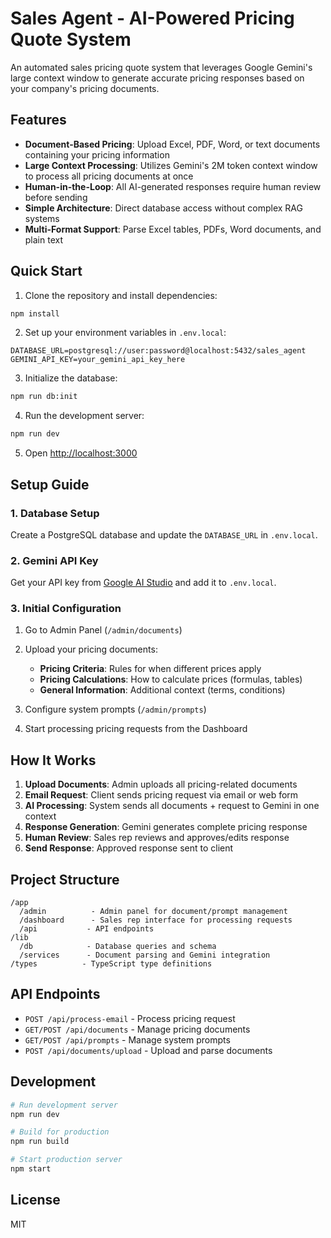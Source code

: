# Sales Agent - AI-Powered Pricing Quote System

An automated sales pricing quote system that leverages Google Gemini's large context window to generate accurate pricing responses based on your company's pricing documents.

## Features

- **Document-Based Pricing**: Upload Excel, PDF, Word, or text documents containing your pricing information
- **Large Context Processing**: Utilizes Gemini's 2M token context window to process all pricing documents at once
- **Human-in-the-Loop**: All AI-generated responses require human review before sending
- **Simple Architecture**: Direct database access without complex RAG systems
- **Multi-Format Support**: Parse Excel tables, PDFs, Word documents, and plain text

## Quick Start

1. Clone the repository and install dependencies:
```bash
npm install
```

2. Set up your environment variables in `.env.local`:
```
DATABASE_URL=postgresql://user:password@localhost:5432/sales_agent
GEMINI_API_KEY=your_gemini_api_key_here
```

3. Initialize the database:
```bash
npm run db:init
```

4. Run the development server:
```bash
npm run dev
```

5. Open [http://localhost:3000](http://localhost:3000)

## Setup Guide

### 1. Database Setup

Create a PostgreSQL database and update the `DATABASE_URL` in `.env.local`.

### 2. Gemini API Key

Get your API key from [Google AI Studio](https://makersuite.google.com/app/apikey) and add it to `.env.local`.

### 3. Initial Configuration

1. Go to Admin Panel (`/admin/documents`)
2. Upload your pricing documents:
   - **Pricing Criteria**: Rules for when different prices apply
   - **Pricing Calculations**: How to calculate prices (formulas, tables)
   - **General Information**: Additional context (terms, conditions)

3. Configure system prompts (`/admin/prompts`)
4. Start processing pricing requests from the Dashboard

## How It Works

1. **Upload Documents**: Admin uploads all pricing-related documents
2. **Email Request**: Client sends pricing request via email or web form
3. **AI Processing**: System sends all documents + request to Gemini in one context
4. **Response Generation**: Gemini generates complete pricing response
5. **Human Review**: Sales rep reviews and approves/edits response
6. **Send Response**: Approved response sent to client

## Project Structure

```
/app
  /admin          - Admin panel for document/prompt management
  /dashboard      - Sales rep interface for processing requests
  /api           - API endpoints
/lib
  /db            - Database queries and schema
  /services      - Document parsing and Gemini integration
/types          - TypeScript type definitions
```

## API Endpoints

- `POST /api/process-email` - Process pricing request
- `GET/POST /api/documents` - Manage pricing documents
- `GET/POST /api/prompts` - Manage system prompts
- `POST /api/documents/upload` - Upload and parse documents

## Development

```bash
# Run development server
npm run dev

# Build for production
npm run build

# Start production server
npm start
```

## License

MIT
